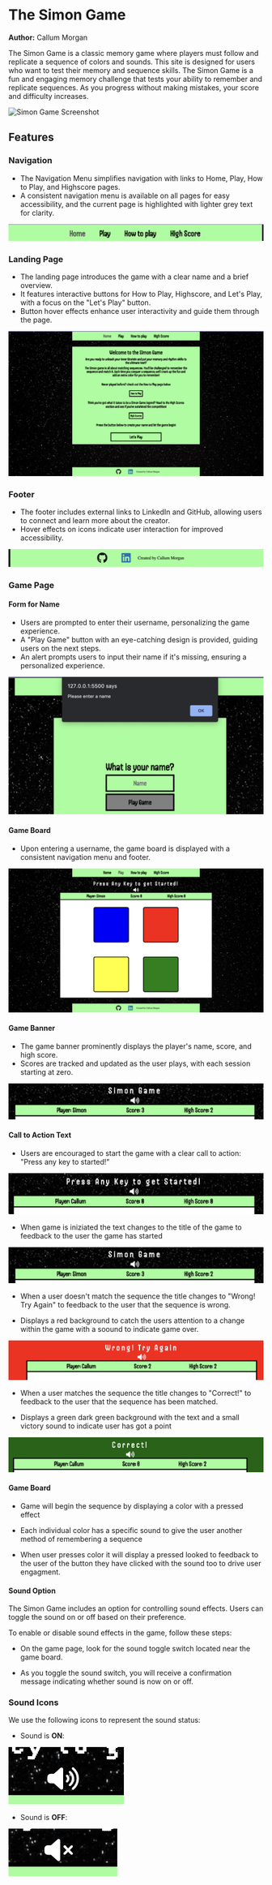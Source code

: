 # The Simon Game

**Author:** Callum Morgan

The Simon Game is a classic memory game where players must follow and replicate a sequence of colors and sounds. This site is designed for users who want to test their memory and sequence skills. The Simon Game is a fun and engaging memory challenge that tests your ability to remember and replicate sequences. As you progress without making mistakes, your score and difficulty increases.

![Simon Game Screenshot]()

## Features

### Navigation

- The Navigation Menu simplifies navigation with links to Home, Play, How to Play, and Highscore pages.
- A consistent navigation menu is available on all pages for easy accessibility, and the current page is highlighted with lighter grey text for clarity.

![Navigation](./assets/images/naviagtion-bar.png)

### Landing Page

- The landing page introduces the game with a clear name and a brief overview.
- It features interactive buttons for How to Play, Highscore, and Let's Play, with a focus on the "Let's Play" button.
- Button hover effects enhance user interactivity and guide them through the page.

![Landing Page](./assets/images/landing-page.png)

### Footer

- The footer includes external links to LinkedIn and GitHub, allowing users to connect and learn more about the creator.
- Hover effects on icons indicate user interaction for improved accessibility.

![Footer](./assets/images/footer.png)

### Game Page

#### Form for Name

- Users are prompted to enter their username, personalizing the game experience.
- A "Play Game" button with an eye-catching design is provided, guiding users on the next steps.
- An alert prompts users to input their name if it's missing, ensuring a personalized experience.

![Alert for Name Input](./assets/images/name-alert.png)

#### Game Board

- Upon entering a username, the game board is displayed with a consistent navigation menu and footer.

![Game Board](./assets/images/game-board.png)

#### Game Banner

- The game banner prominently displays the player's name, score, and high score.
- Scores are tracked and updated as the user plays, with each session starting at zero.

![Game Banner with Score](./assets/images/game-banner-with-score.png)

#### Call to Action Text

- Users are encouraged to start the game with a clear call to action: "Press any key to started!"

![Press Any Key to get Started Title](./assets/images/game-banner-simon-game.png)

- When game is iniziated the text changes to the title of the game to feedback to the user the game has started

![Simon Game Title](./assets/images/game-banner-with-score.png)

- When a user doesn't match the sequence the title changes to "Wrong! Try Again" to feedback to the user that the sequence is wrong.

- Displays a red background to catch the users attention to a change within the game with a soound to indicate game over.

![Try Again Title](./assets/images/try-again-title.png)

- When a user matches the sequence the title changes to "Correct!" to feedback to the user that the sequence has been matched.

- Displays a green dark green background with the text and a small victory sound to indicate user has got a point

![Correct Title](./assets/images/correct-title.png)

#### Game Board

- Game will begin the sequence by displaying a color with a pressed effect

- Each individual color has a specific sound to give the user another method of remembering a sequence

- When user presses color it will display a pressed looked to feedback to the user of the button they have clicked with the sound too to drive user engagment.

#### Sound Option

The Simon Game includes an option for controlling sound effects. Users can toggle the sound on or off based on their preference.

To enable or disable sound effects in the game, follow these steps:

- On the game page, look for the sound toggle switch located near the game board.

- As you toggle the sound switch, you will receive a confirmation message indicating whether sound is now on or off.

### Sound Icons

We use the following icons to represent the sound status:

- Sound is **ON**:

![Sound On Icon](./assets/images/sound-on-icon.png)

- Sound is **OFF**:

![Sound Off Icon](./assets/images/sound-off-icon.png)
